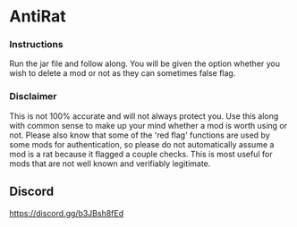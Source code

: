# AntiRat

### Instructions
Run the jar file and follow along. You will be given the option whether you wish to delete a mod or not as they can sometimes false flag.

### Disclaimer
This is not 100% accurate and will not always protect you. Use this along with common sense to make up your mind whether a mod is worth using or not. Please also know that some of the 'red flag' functions are used by some mods for authentication, so please do not automatically assume a mod is a rat because it flagged a couple checks. This is most useful for mods that are not well known and verifiably legitimate.

## Discord
https://discord.gg/b3JBsh8fEd
